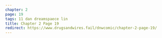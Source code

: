 ```yaml
---
chapter: 2
page: 19
tags: 11 dan dreamspaece lin
title: Chapter 2 Page 19
redirect: https://www.drugsandwires.fail/dnwcomic/chapter-2-page-19/
---
```

